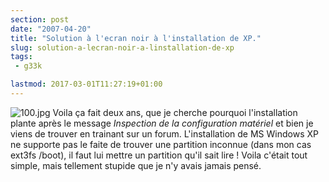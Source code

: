 ```yaml
---
section: post
date: "2007-04-20"
title: "Solution à l'ecran noir à l'installation de XP."
slug: solution-a-lecran-noir-a-linstallation-de-xp
tags:
 - g33k

lastmod: 2017-03-01T11:27:19+01:00
---
```


![100.jpg](/public/images/.100_sq.jpg) Voila ça fait deux ans, que je cherche pourquoi l'installation plante après le message _Inspection de la configuration matériel_ et bien je viens de trouver en trainant sur un forum. L'installation de MS Windows XP ne supporte pas le faite de trouver une partition inconnue (dans mon cas ext3fs /boot), il faut lui mettre un partition qu'il sait lire ! Voila c'était tout simple, mais tellement stupide que je n'y avais jamais pensé.
